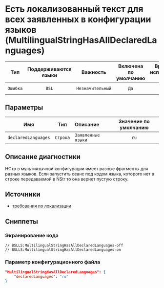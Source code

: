 # Есть локализованный текст для всех заявленных в конфигурации языков (MultilingualStringHasAllDeclaredLanguages)

| Тип | Поддерживаются<br/>языки | Важность | Включена<br/>по умолчанию | Время на<br/>исправление (мин) | Тэги |
| :-: | :-: | :-: | :-: | :-: | :-: |
| `Ошибка` | `BSL` | `Незначительный` | `Да` | `2` | `error`<br/>`localize` |

## Параметры 

| Имя | Тип | Описание | Значение по умолчанию |
| :-: | :-: | :-- | :-: |
| `declaredLanguages` | `Строка` | ```Заявленные языки``` | ```ru``` |

<!-- Блоки выше заполняются автоматически, не трогать -->
## Описание диагностики

НСтр в мультиязычной конфигурации имеет разные фрагменты для разных языков.
Если запустить сеанс под кодом языка, которого нет в строке передаваемой в NStr то она вернет пустую строку.

## Источники

- [требования по локализации](https://its.1c.ru/db/v8std/content/763/hdoc)

## Сниппеты

<!-- Блоки ниже заполняются автоматически, не трогать -->
### Экранирование кода

```bsl
// BSLLS:MultilingualStringHasAllDeclaredLanguages-off
// BSLLS:MultilingualStringHasAllDeclaredLanguages-on
```

### Параметр конфигурационного файла

```json
"MultilingualStringHasAllDeclaredLanguages": {
    "declaredLanguages": "ru"
}
```
